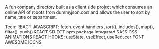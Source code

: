 A fun company directory built as a client side project which consumes an online API of robots from dummyjson.com and allows the user to sort by name, title or department. 

Tech: 
REACT
JAVASCRIPT: fetch, event handlers ,sort(), includes(), map(), filter(), push()
REACT.SELECT npm package integrated
SASS
CSS ANIMATIONS
REACT HOOKS: useState, useEffect, useReducer
FONT AWESOME ICONS
